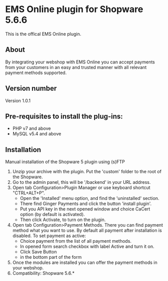 # EMS Online plugin for Shopware 5.6.6
This is the offical EMS Online plugin.

## About
By integrating your webshop with EMS Online you can accept payments from your customers in an easy and trusted manner with all relevant payment methods supported.


## Version number
Version 1.0.1


## Pre-requisites to install the plug-ins: 
- PHP v7 and above
- MySQL v5.4 and above

## Installation
Manual installation of the Shopware 5 plugin using (s)FTP

1. Unzip your archive with the plugin. Put the 'custom' folder to the root of the Shopware. 
2. Go to the admin panel, this will be '/backend' in your URL address. 
3. Open tab Configuration>Plugin Manager or use keyboard shortcut "CTRL+ALT+P". 
    * Open the 'Installed' menu option, and find the 'uninstalled' section. 
    * There find Ginger Payments and click the button 'install plugin'. 
    * Put you API key in the next opened window and choice CaCert option (by default is activated). 
    * Then click Activate, to turn on the plugin.
4. Open tab Configuration>Payment Methods. There you can find payment method what you want to use. By default all payment after installation is disabled. To set payment as active:
    * Choice payment from the list of all payment methods.
    * In opened form search checkbox with label Active and turn it on.
    * Click Save Button 
    * in the bottom part of the form 
5. Once the modules are installed you can offer the payment methods in your webshop.
6. Compatibility: Shopware 5.6.*